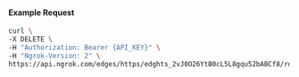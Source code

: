 <!-- Code generated for API Clients. DO NOT EDIT. -->

#### Example Request

```bash
curl \
-X DELETE \
-H "Authorization: Bearer {API_KEY}" \
-H "Ngrok-Version: 2" \
https://api.ngrok.com/edges/https/edghts_2vJ0O26YtB0cL5L8gqu52bABCf8/routes/edghtsrt_2vJ0Nys3eEBl29oBaDT6feJeDT0/ip_restriction
```
